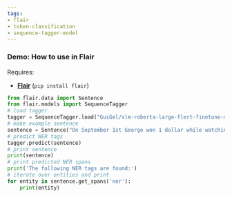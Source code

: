 ```yaml
---
tags:
- flair
- token-classification
- sequence-tagger-model
---
```

### Demo: How to use in Flair
Requires:
- **[Flair](https://github.com/flairNLP/flair/)** (`pip install flair`)
```python
from flair.data import Sentence
from flair.models import SequenceTagger
# load tagger
tagger = SequenceTagger.load("GuiGel/xlm-roberta-large-flert-finetune-meddocan")
# make example sentence
sentence = Sentence("On September 1st George won 1 dollar while watching Game of Thrones.")
# predict NER tags
tagger.predict(sentence)
# print sentence
print(sentence)
# print predicted NER spans
print('The following NER tags are found:')
# iterate over entities and print
for entity in sentence.get_spans('ner'):
    print(entity)
```